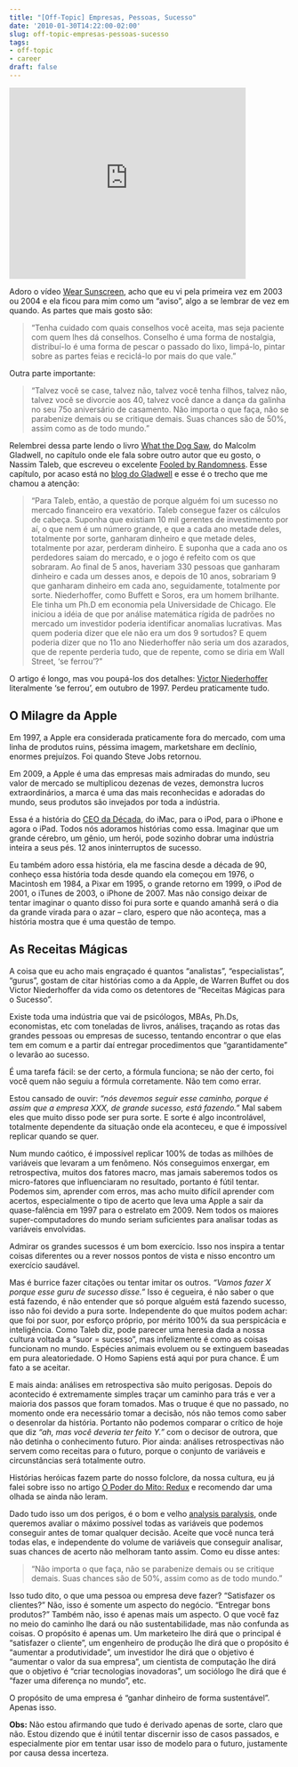 ```yaml
---
title: "[Off-Topic] Empresas, Pessoas, Sucesso"
date: '2010-01-30T14:22:00-02:00'
slug: off-topic-empresas-pessoas-sucesso
tags:
- off-topic
- career
draft: false
---
```


<object width="425" height="344"><param name="movie" value="http://www.youtube.com/v/ol2fN0bZCso&amp;hl=en_US&amp;fs=1&amp;">
<param name="allowFullScreen" value="true">
<param name="allowscriptaccess" value="always">
<embed src="http://www.youtube.com/v/ol2fN0bZCso&amp;hl=en_US&amp;fs=1&amp;" type="application/x-shockwave-flash" allowscriptaccess="always" allowfullscreen="true" width="425" height="344"></embed></object>

Adoro o vídeo [Wear Sunscreen](http://en.wikipedia.org/wiki/Wear_Sunscreen), acho que eu vi pela primeira vez em 2003 ou 2004 e ela ficou para mim como um “aviso”, algo a se lembrar de vez em quando. As partes que mais gosto são:

> “Tenha cuidado com quais conselhos você aceita, mas seja paciente com quem lhes dá conselhos. Conselho é uma forma de nostalgia, distribuí-lo é uma forma de pescar o passado do lixo, limpá-lo, pintar sobre as partes feias e reciclá-lo por mais do que vale.”

Outra parte importante:

> “Talvez você se case, talvez não, talvez você tenha filhos, talvez não, talvez você se divorcie aos 40, talvez você dance a dança da galinha no seu 75o aniversário de casamento. Não importa o que faça, não se parabenize demais ou se critique demais. Suas chances são de 50%, assim como as de todo mundo.”


Relembrei dessa parte lendo o livro [What the Dog Saw](http://www.amazon.com/What-Dog-Saw-Other-Adventures/dp/0316075841), do Malcolm Gladwell, no capítulo onde ele fala sobre outro autor que eu gosto, o Nassim Taleb, que escreveu o excelente [Fooled by Randomness](http://www.amazon.com/Fooled-Randomness-Hidden-Chance-Markets/dp/1587990717). Esse capítulo, por acaso está no [blog do Gladwell](http://www.gladwell.com/2002/2002_04_29_a_blowingup.htm) e esse é o trecho que me chamou a atenção:

> “Para Taleb, então, a questão de porque alguém foi um sucesso no mercado financeiro era vexatório. Taleb consegue fazer os cálculos de cabeça. Suponha que existiam 10 mil gerentes de investimento por aí, o que nem é um número grande, e que a cada ano metade deles, totalmente por sorte, ganharam dinheiro e que metade deles, totalmente por azar, perderam dinheiro. E suponha que a cada ano os perdedores saiam do mercado, e o jogo é refeito com os que sobraram. Ao final de 5 anos, haveriam 330 pessoas que ganharam dinheiro e cada um desses anos, e depois de 10 anos, sobrariam 9 que ganharam dinheiro em cada ano, seguidamente, totalmente por sorte. Niederhoffer, como Buffett e Soros, era um homem brilhante. Ele tinha um Ph.D em economia pela Universidade de Chicago. Ele iniciou a idéia de que por análise matemática rígida de padrões no mercado um investidor poderia identificar anomalias lucrativas. Mas quem poderia dizer que ele não era um dos 9 sortudos? E quem poderia dizer que no 11o ano Niederhoffer não seria um dos azarados, que de repente perderia tudo, que de repente, como se diria em Wall Street, ‘se ferrou’?”

O artigo é longo, mas vou poupá-los dos detalhes: [Victor Niederhoffer](http://en.wikipedia.org/wiki/Victor_Niederhoffer) literalmente ‘se ferrou’, em outubro de 1997. Perdeu praticamente tudo.

## O Milagre da Apple

Em 1997, a Apple era considerada praticamente fora do mercado, com uma linha de produtos ruins, péssima imagem, marketshare em declínio, enormes prejuízos. Foi quando Steve Jobs retornou.

Em 2009, a Apple é uma das empresas mais admiradas do mundo, seu valor de mercado se multiplicou dezenas de vezes, demonstra lucros extraordinários, a marca é uma das mais reconhecidas e adoradas do mundo, seus produtos são invejados por toda a indústria.

Essa é a história do [CEO da Década](http://money.cnn.com/magazines/fortune/steve_jobs/2009/), do iMac, para o iPod, para o iPhone e agora o iPad. Todos nós adoramos histórias como essa. Imaginar que um grande cérebro, um gênio, um herói, pode sozinho dobrar uma indústria inteira a seus pés. 12 anos ininterruptos de sucesso.

Eu também adoro essa história, ela me fascina desde a década de 90, conheço essa história toda desde quando ela começou em 1976, o Macintosh em 1984, a Pixar em 1995, o grande retorno em 1999, o iPod de 2001, o iTunes de 2003, o iPhone de 2007. Mas não consigo deixar de tentar imaginar o quanto disso foi pura sorte e quando amanhã será o dia da grande virada para o azar – claro, espero que não aconteça, mas a história mostra que é uma questão de tempo.

## As Receitas Mágicas

A coisa que eu acho mais engraçado é quantos “analistas”, “especialistas”, “gurus”, gostam de citar histórias como a da Apple, de Warren Buffet ou dos Victor Niederhoffer da vida como os detentores de “Receitas Mágicas para o Sucesso”.

Existe toda uma indústria que vai de psicólogos, MBAs, Ph.Ds, economistas, etc com toneladas de livros, análises, traçando as rotas das grandes pessoas ou empresas de sucesso, tentando encontrar o que elas tem em comum e a partir daí entregar procedimentos que “garantidamente” o levarão ao sucesso.

É uma tarefa fácil: se der certo, a fórmula funciona; se não der certo, foi você quem não seguiu a fórmula corretamente. Não tem como errar.

Estou cansado de ouvir: _“nós devemos seguir esse caminho, porque é assim que a empresa XXX, de grande sucesso, está fazendo.”_ Mal sabem eles que muito disso pode ser pura sorte. E sorte é algo incontrolável, totalmente dependente da situação onde ela aconteceu, e que é impossível replicar quando se quer.

Num mundo caótico, é impossível replicar 100% de todas as milhões de variáveis que levaram a um fenômeno. Nós conseguimos enxergar, em retrospectiva, muitos dos fatores macro, mas jamais saberemos todos os micro-fatores que influenciaram no resultado, portanto é fútil tentar. Podemos sim, aprender com erros, mas acho muito difícil aprender com acertos, especialmente o tipo de acerto que leva uma Apple a sair da quase-falência em 1997 para o estrelato em 2009. Nem todos os maiores super-computadores do mundo seriam suficientes para analisar todas as variáveis envolvidas.

Admirar os grandes sucessos é um bom exercício. Isso nos inspira a tentar coisas diferentes ou a rever nossos pontos de vista e nisso encontro um exercício saudável.

Mas é burrice fazer citações ou tentar imitar os outros. _“Vamos fazer X porque esse guru de sucesso disse.”_ Isso é cegueira, é não saber o que está fazendo, é não entender que só porque alguém está fazendo sucesso, isso não foi devido a pura sorte. Independente do que muitos podem achar: que foi por suor, por esforço próprio, por mérito 100% da sua perspicácia e inteligência. Como Taleb diz, pode parecer uma heresia dada a nossa cultura voltada a “suor = sucesso”, mas infelizmente é como as coisas funcionam no mundo. Espécies animais evoluem ou se extinguem baseadas em pura aleatoriedade. O Homo Sapiens está aqui por pura chance. É um fato a se aceitar.

E mais ainda: análises em retrospectiva são muito perigosas. Depois do acontecido é extremamente simples traçar um caminho para trás e ver a maioria dos passos que foram tomados. Mas o truque é que no passado, no momento onde era necessário tomar a decisão, nós não temos como saber o desenrolar da história. Portanto não podemos comparar o crítico de hoje que diz _“ah, mas você deveria ter feito Y.”_ com o decisor de outrora, que não detinha o conhecimento futuro. Pior ainda: análises retrospectivas não servem como receitas para o futuro, porque o conjunto de variáveis e circunstâncias será totalmente outro.

Histórias heróicas fazem parte do nosso folclore, da nossa cultura, eu já falei sobre isso no artigo [O Poder do Mito: Redux](http://akitaonrails.com/2008/09/20/off-topic-o-poder-do-mito-redux) e recomendo dar uma olhada se ainda não leram.

Dado tudo isso um dos perigos, é o bom e velho [analysis paralysis](http://en.wikipedia.org/wiki/Analysis_paralysis), onde queremos avaliar o máximo possível todas as variáveis que podemos conseguir antes de tomar qualquer decisão. Aceite que você nunca terá todas elas, e independente do volume de variáveis que conseguir analisar, suas chances de acerto não melhoram tanto assim. Como eu disse antes:

> “Não importa o que faça, não se parabenize demais ou se critique demais. Suas chances são de 50%, assim como as de todo mundo.”

Isso tudo dito, o que uma pessoa ou empresa deve fazer? “Satisfazer os clientes?” Não, isso é somente um aspecto do negócio. “Entregar bons produtos?” Também não, isso é apenas mais um aspecto. O que você faz no meio do caminho lhe dará ou não sustentabilidade, mas não confunda as coisas. O propósito é apenas um. Um marketeiro lhe dirá que o principal é “satisfazer o cliente”, um engenheiro de produção lhe dirá que o propósito é “aumentar a produtividade”, um investidor lhe dirá que o objetivo é “aumentar o valor da sua empresa”, um cientista de computação lhe dirá que o objetivo é “criar tecnologias inovadoras”, um sociólogo lhe dirá que é “fazer uma diferença no mundo”, etc.

O propósito de uma empresa é “ganhar dinheiro de forma sustentável”. Apenas isso.

**Obs:** Não estou afirmando que tudo é derivado apenas de sorte, claro que não. Estou dizendo que é inútil tentar discernir isso de casos passados, e especialmente pior em tentar usar isso de modelo para o futuro, justamente por causa dessa incerteza.

